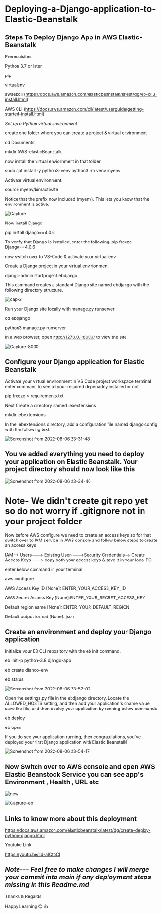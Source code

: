 # Deploying-a-Django-application-to-Elastic-Beanstalk
## Steps To Deploy Django App in AWS Elastic-Beanstalk

Prerequisites



Python 3.7 or later

pip

virtualenv

awsebcli (https://docs.aws.amazon.com/elasticbeanstalk/latest/dg/eb-cli3-install.html)

AWS CLI (https://docs.aws.amazon.com/cli/latest/userguide/getting-started-install.html)

*Set up a Python virtual environment* 

create one folder where you can create a project & virtual environment

cd Documents

mkdir AWS-elasticBeanstalk

now install the virtual enviornment in that folder

sudo apt install -y python3-venv
python3 -m venv myenv

Activate virtual environment.

source myenv/bin/activate

Notice that the prefix now included (myenv). This lets you know that the environment is active.

![Capture](https://user-images.githubusercontent.com/23288656/183277219-52640b42-52db-42d7-849c-2fa180ed9c75.PNG)


Now install Django

pip install django==4.0.6 

To verify that Django is installed, enter the following.
pip freeze
Django==4.0.6
	
now switch over to VS-Code & activate your virtual env
	
Create a Django project in your virtual envirionment

django-admin startproject ebdjango

This command creates a standard Django site named ebdjango with the following directory structure.

![cap-2](https://user-images.githubusercontent.com/23288656/183277346-cea36e2f-0670-4308-bfa6-84b13b2e9f01.PNG)



Run your Django site locally with manage.py runserver

cd ebdjango

python3 manage.py runserver

In a web browser, open http://127.0.0.1:8000/ to view the site


![Capture-8000](https://user-images.githubusercontent.com/23288656/183277130-e78cb34f-f8d7-47c7-bd1f-3d3976017f8b.PNG)


## Configure your Django application for Elastic Beanstalk

Activate your virtual environment in VS Code project workspace terminal 
enter command to see all your required depenadcy installed or not

pip freeze > requirements.txt

Next Create a directory named .ebextensions

mkdir .ebextensions

In the .ebextensions directory, add a configuration file named django.config with the following text.


![Screenshot from 2022-08-06 23-31-48](https://user-images.githubusercontent.com/23288656/183279554-f5eafe89-ed8d-4abf-bc7e-fc7203cfb471.png)

    
  ## You've added everything you need to deploy your application on Elastic Beanstalk. Your project directory should now look like this

![Screenshot from 2022-08-06 23-34-46](https://user-images.githubusercontent.com/23288656/183277441-272458a6-0149-4417-87f9-b3a2bcb9ddee.png)

# Note- We didn't create git repo yet so do not worry if .gitignore not in your project folder

Now before AWS configure we need to create an access keys so for that switch over to IAM service in AWS console and follow below steps to create an access keys

IAM--> Users---> Existing User---->Security Credentials--> Create Access Keys
---> copy both your access keys & save it in your local PC

enter below command in your terminal

 aws configure
 
AWS Access Key ID [None]: ENTER_YOUR_ACCESS_KEY_ID

AWS Secret Access Key [None]:ENTER_YOUR_SECRET_ACCESS_KEY

Default region name [None]: ENTER_YOUR_DEFAULT_REGION

Default output format [None]: json

## Create an environment and deploy your Django application
 Initialize your EB CLI repository with the eb init command.
 
 eb init -p python-3.8 django-app

 eb create django-env

 eb status

![Screenshot from 2022-08-06 23-52-02](https://user-images.githubusercontent.com/23288656/183278253-80aa91ff-bf66-4996-b59b-141bcdbb0179.png)


Open the settings.py file in the ebdjango directory. Locate the ALLOWED_HOSTS setting, and then 
add your application's cname value save the file, and then deploy your application by running below commands

eb deploy

eb open

If you do see your application running, then congratulations, you've deployed your first Django application with Elastic Beanstalk!

![Screenshot from 2022-08-06 23-54-17](https://user-images.githubusercontent.com/23288656/183276990-6f8eb85e-5c97-4a30-a56d-3dd4f0d935a0.png)

## Now Switch over to AWS console and open AWS Elastic Beanstock Service you can see app's Environment , Health , URL etc


![new](https://user-images.githubusercontent.com/23288656/183279236-7c97f437-20b9-4cff-afda-17cd03744842.PNG)


![Capture-eb](https://user-images.githubusercontent.com/23288656/183279163-276a7a3e-d75a-4f36-89d0-41e987cf9a6a.PNG)


## Links to know more about this deployment

https://docs.aws.amazon.com/elasticbeanstalk/latest/dg/create-deploy-python-django.html

Youtube Link

https://youtu.be/lid-aICtbCI

## *Note--- Feel free to make changes I will merge your commit into main if any deployment steps missing in this Readme.md*

Thanks & Regards

Happy Learning :blush: :+1:









































	


